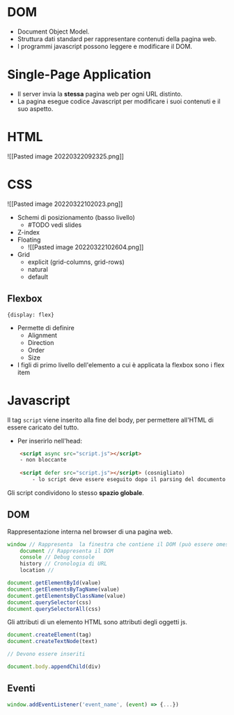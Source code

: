 # DOM
- Document Object Model.
- Struttura dati standard per rappresentare contenuti della pagina web.
- I programmi javascript possono leggere e modificare il DOM.

# Single-Page Application
- Il server invia la **stessa** pagina web per ogni URL distinto.
- La pagina esegue codice Javascript per modificare i suoi contenuti e il suo aspetto.

# HTML
![[Pasted image 20220322092325.png]]

# CSS
![[Pasted image 20220322102023.png]]
- Schemi di posizionamento (basso livello)
	-  #TODO vedi slides
- Z-index
- Floating
	- ![[Pasted image 20220322102604.png]]
- Grid
	- explicit (grid-columns, grid-rows)
	- natural
	- default

## Flexbox
`{display: flex}`
- Permette di definire
	- Alignment
	- Direction
	- Order
	- Size
- I figli di primo livello dell'elemento a cui è applicata la flexbox sono i flex item

# Javascript
Il tag `script` viene inserito alla fine del body, per permettere all'HTML di essere caricato del tutto.

- Per inserirlo nell'head:
``` html
	<script async src="script.js"></script>
	- non bloccante
	
	<script defer src="script.js"></script> (cosnigliato)
		- lo script deve essere eseguito dopo il parsing del documento ma prima che la pagina venga caricata
```

Gli script condividono lo stesso **spazio globale**.

## DOM
Rappresentazione interna nel browser di una pagina web.

```js
window // Rappresenta  la finestra che contiene il DOM (può essere omesso)
	document // Rappresenta il DOM
	console // Debug console
	history // Cronologia di URL
	location // 
```

```js
document.getElementById(value)
document.getElementsByTagName(value)
document.getElementsByClassName(value)
document.querySelector(css)
document.querySelectorAll(css)
```
Gli attributi di un elemento HTML sono attributi degli oggetti js.

```js
document.createElement(tag)
document.createTextNode(text)

// Devono essere inseriti

document.body.appendChild(div)

```

## Eventi
```js
window.addEventListener('event_name', (event) => {...})
```

